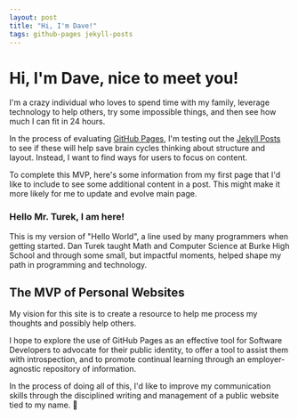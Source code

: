 ```yaml
---
layout: post
title: "Hi, I'm Dave!"
tags: github-pages jekyll-posts
---
```


# Hi, I'm Dave, nice to meet you!

I'm a crazy individual who loves to spend time with my family, leverage technology to help others, try some impossible things, and then see how much I can fit in 24 hours.

In the process of evaluating [GitHub Pages](https://docs.github.com/en/pages), I'm testing out the [Jekyll Posts](https://jekyllrb.com/docs/posts/) to see if these will help save brain cycles thinking about structure and layout. Instead, I want to find ways for users to focus on content.

To complete this MVP, here's some information from my first page that I'd like to include to see some additional content in a post. This might make it more likely for me to update and evolve main page.

### Hello Mr. Turek, I am here!

This is my version of "Hello World", a line used by many programmers when getting started. Dan Turek taught Math and Computer Science at Burke High School and through some small, but impactful moments, helped shape my path in programming and technology.

## The MVP of Personal Websites

My vision for this site is to create a resource to help me process my thoughts and possibly help others.

I hope to explore the use of GitHub Pages as an effective tool for Software Developers to advocate for their public identity, to offer a tool to assist them with introspection, and to promote continual learning through an employer-agnostic repository of information.

In the process of doing all of this, I'd like to improve my communication skills through the disciplined writing and management of a public website tied to my name. 😬

